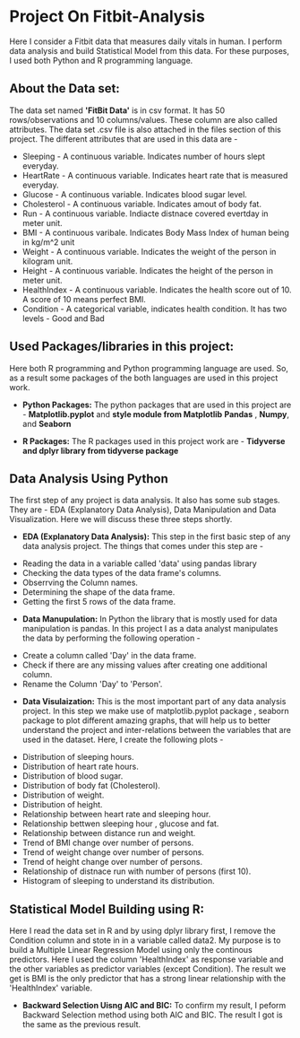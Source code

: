 # Project On Fitbit-Analysis
Here I consider a Fitbit data that measures daily vitals in human. I perform data analysis and build Statistical Model from this data. For these purposes, I used both Python and R programming language.

## About the Data set:
The data set named **'FitBit Data'** is in csv format. It has 50 rows/observations and 10 columns/values. These column are also called attributes. The data set .csv file is also attached in the files section of this project. The different attributes that are used in this data are - 
* Sleeping -  A continuous variable. Indicates number of hours slept everyday.
* HeartRate - A continuous variable. Indicates heart rate that is measured everyday.
* Glucose - A continuous variable. Indicates blood sugar level.
* Cholesterol - A continuous variable. Indicates amout of body fat.
* Run - A continuous variable. Indiacte distnace covered evertday in meter unit.
* BMI - A continuous varibale. Indicates Body Mass Index of human being in kg/m^2 unit
* Weight - A continuous variable. Indicates the weight of the person in kilogram unit.
* Height - A continuous variable. Indicates the height of the person in meter unit.
* HealthIndex - A continuous variable. Indicates the health score out of 10. A score of 10 means perfect BMI.
* Condition - A categorical variable, indicates health condition. It has two levels - Good and Bad

## Used Packages/libraries in this project: 
Here both R programming and Python programming language are used. So, as a result some packages of the both languages are used in this project work.

* **Python Packages:** The python packages that are used in this project are - **Matplotlib.pyplot** and **style module from Matplotlib** **Pandas** , **Numpy**, and  **Seaborn**

* **R Packages:** The R packages used in this project work are - **Tidyverse and dplyr library from tidyverse package**

## Data Analysis Using Python
The first step of any project is data analysis. It also has some sub stages. They are - EDA (Explanatory Data Analysis), Data Manipulation and Data Visualization. Here we will discuss these three steps shortly.

* **EDA (Explanatory Data Analysis):**
This step in the first basic step of any data analysis project. The things that comes under this step are -
- Reading the data in a variable called 'data' using pandas library
- Checking the data types of the data frame's columns.
- Obserrving the Column names.
- Determining the shape of the data frame.
- Getting the first 5 rows of the data frame.

* **Data Manupulation:**
In Python the library that is mostly used for data manipulation is pandas. In this project I as a data analyst manipulates the data by performing the following operation -
- Create a column called 'Day' in the data frame.
- Check if there are any missing values after creating one additional column.
- Rename the Column 'Day' to 'Person'.

* **Data Visulaization:**
This is the most important part of any data analysis project. In this step we make use of matplotlib.pyplot package , seaborn package to plot different amazing graphs, that will help us to better understand the project and inter-relations between the variables that are used in the dataset. Here, I create the following plots - 
- Distribution of sleeping hours.
- Distribution of heart rate hours.
- Distribution of blood sugar.
- Distribution of body fat (Cholesterol).
- Distribution of weight.
- Distribution of height.
- Relationship between heart rate and sleeping hour.
- Relationship bettwen sleeping hour , glucose and fat.
- Relationship between distance run and weight.
- Trend of BMI change over number of persons.
- Trend of weight change over number of persons.
- Trend of height change over number of persons.
- Relationship of distnace run with number of persons (first 10).
- Histogram of sleeping to understand its distribution.

## Statistical Model Building using R: 
Here I read the data set in R and by using dplyr library first, I remove the Condition column and stote in in a variable called data2. My purpose is to build a Multiple Linear Regression Model using only the continous predictors. Here I used the column 'HealthIndex' as response variable and the other variables as predictor variables (except Condition). The result we get is BMI is the only predictor that has a strong linear relationship with the 'HealthIndex' variable.

* **Backward Selection Uisng AIC and BIC:** To confirm my result, I peform Backward Selection method using both AIC and BIC. The result I got is the same as the previous result. 








